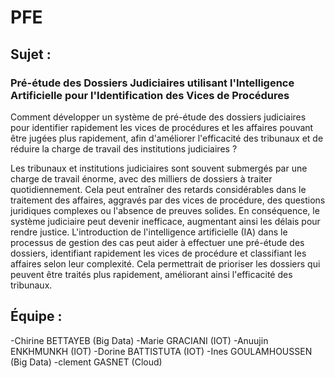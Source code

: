# PFE

## Sujet :

### Pré-étude des Dossiers Judiciaires utilisant l'Intelligence Artificielle pour l'Identification des Vices de Procédures 


Comment développer un système de pré-étude des dossiers judiciaires pour identifier rapidement les vices de procédures et les affaires pouvant être jugées plus rapidement, afin d'améliorer l'efficacité des tribunaux et de réduire la charge de travail des institutions judiciaires ?

Les tribunaux et institutions judiciaires sont souvent submergés par une charge de travail énorme, avec des milliers de dossiers à traiter quotidiennement. Cela peut entraîner des retards considérables dans le traitement des affaires, aggravés par des vices de procédure, des questions juridiques complexes ou l'absence de preuves solides. En conséquence, le système judiciaire peut devenir inefficace, augmentant ainsi les délais pour rendre justice. L'introduction de l'intelligence artificielle (IA) dans le processus de gestion des cas peut aider à effectuer une pré-étude des dossiers, identifiant rapidement les vices de procédure et classifiant les affaires selon leur complexité. Cela permettrait de prioriser les dossiers qui peuvent être traités plus rapidement, améliorant ainsi l'efficacité des tribunaux.

## Équipe :

-Chirine BETTAYEB (Big Data)
-Marie GRACIANI (IOT)
-Anuujin ENKHMUNKH (IOT)
-Dorine BATTISTUTA (IOT)
-Ines GOULAMHOUSSEN (Big Data)
-clement GASNET (Cloud)

